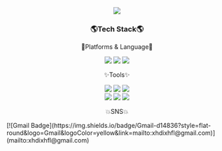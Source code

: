 
<!--
**xhdixhfl/xhdixhfl** is a ✨ _special_🌈🌈 ✨ repository because its `README.md` (this file) appears on your GitHub profile.


Here are some ideas to get you started:

- 🔭 I’m currently working on ...
- 🌱 I’m currently learning ...
- 👯 I’m looking to collaborate on ...
- 🤔 I’m looking for help with ...
- 💬 Ask me about ...
- 📫 How to reach me: ...
- 😄 Pronouns: ...
- ⚡ Fun fact: ...
-->

<div align=center>
  <img src="https://capsule-render.vercel.app/api?type=waving&color=auto&height=200&section=header&text=gang%20GitHub&fontSize=90"/>
</div>
<div align=center>
  <h3>🌎Tech Stack🌎</h3>
  <p>🚀Platforms & Language🚀</p>
</div>
<div align=center>
  <img src="http://img.shields.io/badge/JavaScript-007396?style=round&logo=JavaScript&logoColor=white" />
  <img src="http://img.shields.io/badge/Oracle-F80000?style=round&logo=Oracle&logoColor=white" />
  <img src="http://img.shields.io/badge/Python-3776AB?style=round&logo=Python&logoColor=white" />
</div>
<div align=center>
  <p>✨Tools✨</p>
</div>
<div align=center>
  <img src="http://img.shields.io/badge/PyCharm-000000?style=round&logo=PyCharm&logoColor=white" />
  <img src="http://img.shields.io/badge/VisualStudioCode-007ACC?style=round&logo=VSCode&logoColor=white" />
  <img src="http://img.shields.io/badge/Atom-66595C?style=round&logo=Atom&logoColor=white" />
  <br>
  <img src="http://img.shields.io/badge/Anaconda-44A833?style=round&logo=Anaconda&logoColor=white" />
  <img src="http://img.shields.io/badge/R-276DC3?style=round&logo=R&logoColor=white" />
  <img src="http://img.shields.io/badge/Jupyter-F37626?style=round&logo=Jupyter&logoColor=white" />
  
</div>
<div align=center>
  <p>💥SNS💥</p>
</div>
<div>
    [![Gmail Badge](https://img.shields.io/badge/Gmail-d14836?style=flat-round&logo=Gmail&logoColor=yellow&link=mailto:xhdixhfl@gmail.com)](mailto:xhdixhfl@gmail.com)

</div>

